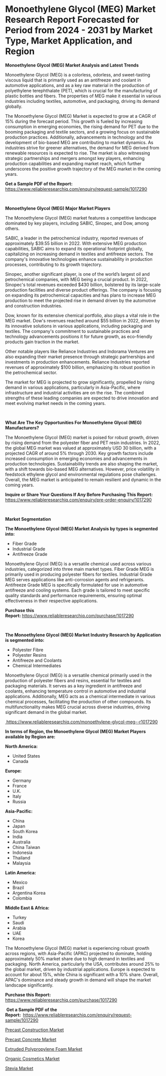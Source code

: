 <p><h1>Monoethylene Glycol (MEG) Market Research Report Forecasted for Period from 2024 -  2031 by Market Type, Market Application, and Region</h1></p><p><strong>Monoethylene Glycol (MEG) Market Analysis and Latest Trends</strong></p>
<p><p>Monoethylene Glycol (MEG) is a colorless, odorless, and sweet-tasting viscous liquid that is primarily used as an antifreeze and coolant in automotive applications, and as a key raw material in the production of polyethylene terephthalate (PET), which is crucial for the manufacturing of plastic bottles and fibers. The properties of MEG make it essential in various industries including textiles, automotive, and packaging, driving its demand globally.</p><p>The Monoethylene Glycol (MEG) Market is expected to grow at a CAGR of 15% during the forecast period. This growth is fueled by increasing consumption in emerging economies, the rising demand for PET due to the booming packaging and textile sectors, and a growing focus on sustainable production practices. Additionally, advancements in technology and the development of bio-based MEG are contributing to market dynamics. As industries strive for greener alternatives, the demand for MEG derived from renewable resources is expected to rise. The market is also witnessing strategic partnerships and mergers amongst key players, enhancing production capabilities and expanding market reach, which further underscores the positive growth trajectory of the MEG market in the coming years.</p></p>
<p><strong>Get a Sample PDF of the Report:&nbsp;</strong> <a href="https://www.reliableresearchiq.com/enquiry/request-sample/1017290">https://www.reliableresearchiq.com/enquiry/request-sample/1017290</a></p>
<p>&nbsp;</p>
<p><strong>Monoethylene Glycol (MEG) Major Market Players</strong></p>
<p><p>The Monoethylene Glycol (MEG) market features a competitive landscape dominated by key players, including SABIC, Sinopec, and Dow, among others. </p><p>SABIC, a leader in the petrochemical industry, reported revenues of approximately $39.55 billion in 2022. With extensive MEG production capabilities, SABIC aims to expand its operational footprint globally, capitalizing on increasing demand in textiles and antifreeze sectors. The company's innovative technologies enhance sustainability in production processes, contributing to its growth trajectory.</p><p>Sinopec, another significant player, is one of the world’s largest oil and petrochemical companies, with MEG being a crucial product. In 2022, Sinopec's total revenues exceeded $430 billion, bolstered by its large-scale production facilities and diverse product offerings. The company is focusing on expanding its petrochemical capacities and has plans to increase MEG production to meet the projected rise in demand driven by the automotive and construction industries.</p><p>Dow, known for its extensive chemical portfolio, also plays a vital role in the MEG market. Dow's revenues reached around $55 billion in 2022, driven by its innovative solutions in various applications, including packaging and textiles. The company's commitment to sustainable practices and technology advancements positions it for future growth, as eco-friendly products gain traction in the market.</p><p>Other notable players like Reliance Industries and Indorama Ventures are also expanding their market presence through strategic partnerships and investments in production enhancements. Reliance Industries reported revenues of approximately $100 billion, emphasizing its robust position in the petrochemical sector.</p><p>The market for MEG is projected to grow significantly, propelled by rising demand in various applications, particularly in Asia-Pacific, where infrastructure and industrial activities are on the rise. The combined strengths of these leading companies are expected to drive innovation and meet evolving market needs in the coming years.</p></p>
<p>&nbsp;</p>
<p><strong>What Are The Key Opportunities For Monoethylene Glycol (MEG) Manufacturers?</strong></p>
<p><p>The Monoethylene Glycol (MEG) market is poised for robust growth, driven by rising demand from the polyester fiber and PET resin industries. In 2022, the global MEG market was valued at approximately USD 30 billion, with a projected CAGR of around 5% through 2030. Key growth factors include increased consumption in emerging economies and advancements in production technologies. Sustainability trends are also shaping the market, with a shift towards bio-based MEG alternatives. However, price volatility in feedstock ethylene glycol and environmental regulations pose challenges. Overall, the MEG market is anticipated to remain resilient and dynamic in the coming years.</p></p>
<p><strong>Inquire or Share Your Questions If Any Before Purchasing This Report:</strong> <a href="https://www.reliableresearchiq.com/enquiry/pre-order-enquiry/1017290">https://www.reliableresearchiq.com/enquiry/pre-order-enquiry/1017290</a></p>
<p>&nbsp;</p>
<p><strong>Market Segmentation</strong></p>
<p><strong>The Monoethylene Glycol (MEG) Market Analysis by types is segmented into:</strong></p>
<p><ul><li>Fiber Grade</li><li>Industrial Grade</li><li>Antifreeze Grade</li></ul></p>
<p><p>Monoethylene Glycol (MEG) is a versatile chemical used across various industries, categorized into three main market types. Fiber Grade MEG is primarily used in producing polyester fibers for textiles. Industrial Grade MEG serves applications like anti-corrosion agents and refrigerants. Antifreeze Grade MEG is specifically formulated for use in automotive antifreeze and cooling systems. Each grade is tailored to meet specific quality standards and performance requirements, ensuring optimal effectiveness in their respective applications.</p></p>
<p><strong>Purchase this Report:&nbsp;</strong><a href="https://www.reliableresearchiq.com/purchase/1017290">https://www.reliableresearchiq.com/purchase/1017290</a></p>
<p>&nbsp;</p>
<p><strong>The Monoethylene Glycol (MEG) Market Industry Research by Application is segmented into:</strong></p>
<p><ul><li>Polyester Fibre</li><li>Polyester Resins</li><li>Antifreeze and Coolants</li><li>Chemical Intermediates</li></ul></p>
<p><p>Monoethylene Glycol (MEG) is a versatile chemical primarily used in the production of polyester fibers and resins, essential for textiles and packaging materials. It serves as a key ingredient in antifreeze and coolants, enhancing temperature control in automotive and industrial applications. Additionally, MEG acts as a chemical intermediate in various chemical processes, facilitating the production of other compounds. Its multifunctionality makes MEG crucial across diverse industries, driving significant demand in the global market.</p></p>
<p><a href="https://www.reliableresearchiq.com/monoethylene-glycol-meg--r1017290">&nbsp;https://www.reliableresearchiq.com/monoethylene-glycol-meg--r1017290</a></p>
<p><strong>In terms of Region, the Monoethylene Glycol (MEG) Market Players available by Region are:</strong></p>
<p>
    <p> <strong> North America: </strong>
        <ul>
            <li>United States</li>
            <li>Canada</li>
        </ul>
        </p> 
    <p> <strong> Europe: </strong>
        <ul>
            <li>Germany</li>
            <li>France</li>
            <li>U.K.</li>
            <li>Italy</li>
            <li>Russia</li>
        </ul>
        </p> 
    <p> <strong> Asia-Pacific: </strong>
        <ul>
            <li>China</li>
            <li>Japan</li>
            <li>South Korea</li>
            <li>India</li>
            <li>Australia</li>
            <li>China Taiwan</li>
            <li>Indonesia</li>
            <li>Thailand</li>
            <li>Malaysia</li>
        </ul>
        </p> 
    <p> <strong> Latin America: </strong>
        <ul>
            <li>Mexico</li>
            <li>Brazil</li>
            <li>Argentina Korea</li>
            <li>Colombia</li>
        </ul>
        </p> 
    <p> <strong> Middle East & Africa: </strong>
        <ul>
            <li>Turkey</li>
            <li>Saudi</li>
            <li>Arabia</li>
            <li>UAE</li>
            <li>Korea</li>
        </ul>
    </p>
    </p>
<p><p>The Monoethylene Glycol (MEG) market is experiencing robust growth across regions, with Asia-Pacific (APAC) projected to dominate, holding approximately 50% market share due to high demand in textiles and packaging. North America, particularly the USA, contributes around 25% to the global market, driven by industrial applications. Europe is expected to account for about 15%, while China is significant with a 10% share. Overall, APAC's dominance and steady growth in demand will shape the market landscape significantly.</p></p>
<p><strong>Purchase this Report: </strong><a href="https://www.reliableresearchiq.com/purchase/1017290">https://www.reliableresearchiq.com/purchase/1017290</a></p>
<p>&nbsp;<strong>Get a Sample PDF of the Report:&nbsp;&nbsp;</strong><a href="https://www.reliableresearchiq.com/enquiry/request-sample/1017290">https://www.reliableresearchiq.com/enquiry/request-sample/1017290</a></p>
<p><strong></strong></p>
<p><p><a href="https://issuu.com/reportprime-2/docs/precast-construction-market-size-20_7e6053f52f4d3b">Precast Construction Market</a></p><p><a href="https://issuu.com/reportprime-2/docs/precast-concrete-market-size-2030.p_43b94663892992">Precast Concrete Market</a></p><p><a href="https://medium.com/@graceturner587/the-market-study-covers-the-extruded-polypropylene-foam-market-across-various-segments-d792a5fd5832">Extruded Polypropylene Foam Market</a></p><p><a href="https://medium.com/@jillianwyattgb94/the-organic-cosmetics-market-is-anticipated-to-experience-significant-growth-with-a-projected-d354bdb32cc0">Organic Cosmetics Market</a></p><p><a href="https://www.linkedin.com/pulse/pioneering-growth-analyzing-global-stevia-market-dynamics-mz6ke?trackingId=GrjPzF11RdC%2BuLR4SqDQHQ%3D%3D">Stevia Market</a></p></p>
